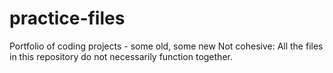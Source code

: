 # practice-files
Portfolio of coding projects - some old, some new
Not cohesive: All the files in this repository do not necessarily function together.  
